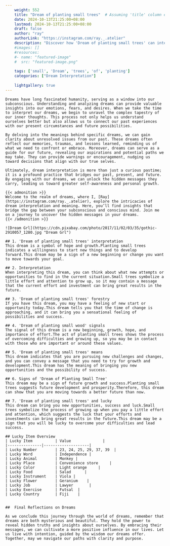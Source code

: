 ```yaml
---
    weight: 552
    title: "Dream of planting small trees"  # Assuming 'title' column exists
    date: 2024-10-13T21:25:00+08:00
    lastmod: 2024-10-13T21:25:00+08:00
    draft: false
    author: "ray"
    authorLink: "https://instagram.com/ray._.atelier"
    description: "Discover how 'Dream of planting small trees' can interpret your future and uncover its significant meanings in your life."
    #images: []
    #resources:
    #- name: "featured-image"
    #  src: "featured-image.png"
    
    tags: ['small', 'Dream', 'trees', 'of', 'planting']
    categories: ["Dream Interpretation"]
    
    lightgallery: true
---
```

    
    Dreams have long fascinated humanity, serving as a window into our subconscious. Understanding and analyzing dreams can provide valuable insights into our emotions, fears, and desires. When we take the time to interpret our dreams, we begin to unravel the complex tapestry of our inner thoughts. This process not only helps us understand ourselves better but also allows us to connect our past experiences with our present circumstances and future possibilities.
    
    By delving into the meanings behind specific dreams, we can gain clarity about unresolved issues from our past. These dreams often reflect our memories, traumas, and lessons learned, reminding us of what we need to confront or embrace. Moreover, dreams can serve as a guide for our future, revealing our aspirations and potential paths we may take. They can provide warnings or encouragement, nudging us toward decisions that align with our true selves.
    
    Ultimately, dream interpretation is more than just a curious pastime; it is a profound practice that bridges our past, present, and future. By engaging with our dreams, we can unlock the hidden messages they carry, leading us toward greater self-awareness and personal growth.
    
    {{< admonition >}}
    Welcome to the realm of dreams, where I, [Ray](https://instagram.com/ray._.atelier), explore the intricacies of dream interpretation and meaning. Here, you’ll find insights that bridge the gap between your subconscious and conscious mind. Join me on a journey to uncover the hidden messages in your dreams.
    {{< /admonition >}}
    
    ![Dream Grl](https://cdn.pixabay.com/photo/2017/11/02/03/35/gothic-2910057_1280.jpg "Dream Grl")
    
    ## 1. 'Dream of planting small trees' interpretation
    This dream is a symbol of hope and growth.Planting small trees indicates a willingness to start new things and to develop forward.This dream may be a sign of a new beginning or change you want to move towards your goal.
    
    ## 2. Interpretation
    When interpreting this dream, you can think about what new attempts or opportunities to find in the current situation.Small trees symbolize a little effort and attention to grow up, so it may contain a message that the current effort and investment can bring great results in the future.
    
    ## 3. 'Dream of planting small trees' forestry
    If you have this dream, you may have a feeling of new start or opportunity today.This dream tells you that the time of change is approaching, and it can bring you a sensational feeling of possibilities and success.
    
    ## 4. 'Dream of planting small wood' signals
    The signal of this dream is a new beginning, growth, hope, and importance of effort.The act of planting small trees shows the process of overcoming difficulties and growing up, so you may be in contact with those who are important or around these values.
    
    ## 5. 'Dream of planting small trees' means
    This dream indicates that you are pursuing new challenges and changes, and you can convey a message that you need to try for growth and development.This dream has the meaning of bringing you new opportunities and the possibility of success.
    
    ## 6. Signs of 'Dream of Planting Small Tree'
    This dream may be a sign of future growth and success.Planting small trees suggests future development and prosperity.Therefore, this dream can show that you are moving towards a better future than now.
    
    ## 7. 'Dream of planting small trees' and lucky
    This dream can bring you new opportunities, success and luck.Small trees symbolize the process of growing up when you pay a little effort and attention, which suggests the luck that your efforts and investments can bring great results in the future.This dream may be a sign that you will be lucky to overcome your difficulties and lead success.
    
    ## Lucky Item Overview
    | Lucky Item          | Value              |
    |---------------|--------------------|
    | Lucky Number        | 23, 24, 25, 29, 37, 39  |
    | Lucky Word          | Independence |
    | Lucky Animal        | Monkey |
    | Lucky Place         | Convenience store     |
    | Lucky Color         | Light orange     |
    | Lucky Food          | Salad      |
    | Lucky Instrument    | Viola |
    | Lucky Flower        | Geranium    |
    | Lucky Job           | Lawyer       |
    | Lucky Exercise      | Futsal  |
    | Lucky Country       | Fiji    |
    
    
    ##  Final Reflections on Dreams
    
    As we conclude this journey through the world of dreams, remember that dreams are both mysterious and beautiful. They hold the power to reveal hidden truths and insights about ourselves. By embracing their messages, we can cultivate a more positive influence in our lives. Let us live with intention, guided by the wisdom our dreams offer. Together, may we navigate our paths with clarity and purpose.
    